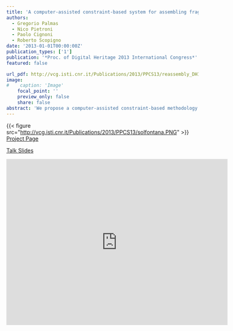 ```yaml
---
title: 'A computer-assisted constraint-based system for assembling fragmented objects'
authors:
  - Gregorio Palmas
  - Nico Pietroni
  - Paolo Cignoni
  - Roberto Scopigno
date: '2013-01-01T00:00:00Z'
publication_types: ['1']
publication: '*Proc. of Digital Heritage 2013 International Congress*'
featured: false

url_pdf: http://vcg.isti.cnr.it/Publications/2013/PPCS13/reassembly_DH13_final.pdf
image:
#    caption: 'Image'
    focal_point: ''
    preview_only: false
    share: false
abstract: 'We propose a computer-assisted constraint-based methodology for virtual reassembly of Cultural Heritage (CH) artworks. Instead than focusing on automatic, unassisted re- assembly, we targeted the scenarios where the reconstruction process is not be based on shape properties only but it is build over the experience and intuition of a CH expert. Our purpose is therefore to design a flexible interactive system, based on the selection of a set of constraints which relates different fragments, according to the understanding and experience of the CH operator. Once the user has defined those constraints, the system searches for a suitable solution, using a global energy minimization strategy that considers simultaneously all the pieces involved in the reconstruction process. Additionally, our framework provides the possibility to work in a hierarchical way, mimicking the traditional physical procedure that archaeologists use to reassemble tangible fractured objects. The frameworks is designed to work even with fragments that could have been severely damaged or eroded. On those datasets, automatic approaches may often fail, since the fractured regions do not contain enough geometric information to infer the correct matches. We present some successful uses of our framework on real application scenarios.             Project Page           Talk Slides'
---
```

{{< figure src="http://vcg.isti.cnr.it/Publications/2013/PPCS13/solfontana.PNG" >}}
[ Project Page ](http://vcg.isti.cnr.it/~pietroni/reassembly/index.html)

[ Talk Slides ](http://vcg.isti.cnr.it/Publicstions/2013/PPCS13/Reassembly.pptx)

<iframe width="580" height="435" src="http://www.youtube.com/embed/wn9_b9YZhU0" frameborder="0" frameborder="0" allowfullscreen>

